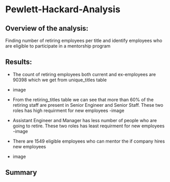 # Pewlett-Hackard-Analysis

## Overview of the analysis:

Finding number of retiring employees per title and identify employees who are eligible to participate in a mentorship program


## Results:
- The count of retiring employees both current and ex-employees are 90398 which we get from unique_titles table 
- image

- From the retiring_titles table we can see that more than 60% of the retiring staff are present in Senior Engineer and Senior Staff. These two roles has high requirment for new employees
-image
- Assistant Engineer and Manager has less number of people who are going to retire. These two roles has least requirment for new employees
-image
- There are 1549 eligible employees who can mentor the if company hires new employees
- image 
## Summary

